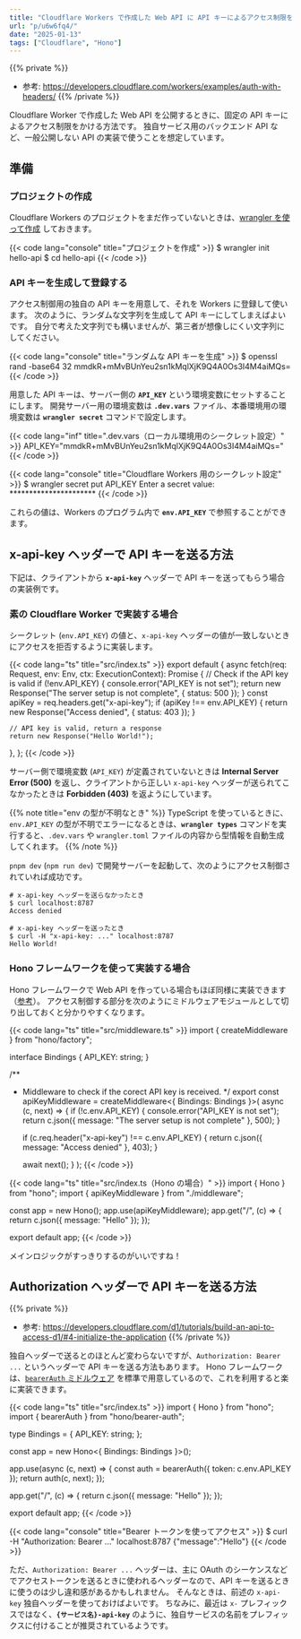 ```yaml
---
title: "Cloudflare Workers で作成した Web API に API キーによるアクセス制限をかける"
url: "p/u6w6fq4/"
date: "2025-01-13"
tags: ["Cloudflare", "Hono"]
---
```


{{% private %}}
- 参考: https://developers.cloudflare.com/workers/examples/auth-with-headers/
{{% /private %}}

Cloudflare Worker で作成した Web API を公開するときに、固定の API キーによるアクセス制限をかける方法です。
独自サービス用のバックエンド API など、一般公開しない API の実装で使うことを想定しています。


準備
----

### プロジェクトの作成

Cloudflare Workers のプロジェクトをまだ作っていないときは、[wrangler を使って作成](/p/rn7p7n5/) しておきます。

{{< code lang="console" title="プロジェクトを作成" >}}
$ wrangler init hello-api
$ cd hello-api
{{< /code >}}

### API キーを生成して登録する

アクセス制御用の独自の API キーを用意して、それを Workers に登録して使います。
次のように、ランダムな文字列を生成して API キーにしてしまえばよいです。
自分で考えた文字列でも構いませんが、第三者が想像しにくい文字列にしてください。

{{< code lang="console" title="ランダムな API キーを生成" >}}
$ openssl rand -base64 32
mmdkR+mMvBUnYeu2sn1kMqlXjK9Q4A0Os3I4M4aiMQs=
{{< /code >}}

用意した API キーは、サーバー側の **`API_KEY`** という環境変数にセットすることにします。
開発サーバー用の環境変数は **`.dev.vars`** ファイル、本番環境用の環境変数は **`wrangler secret`** コマンドで設定します。

{{< code lang="inf" title=".dev.vars（ローカル環境用のシークレット設定）" >}}
API_KEY="mmdkR+mMvBUnYeu2sn1kMqlXjK9Q4A0Os3I4M4aiMQs="
{{< /code >}}

{{< code lang="console" title="Cloudflare Workers 用のシークレット設定" >}}
$ wrangler secret put API_KEY
Enter a secret value: **********************
{{< /code >}}

これらの値は、Workers のプログラム内で **`env.API_KEY`** で参照することができます。


x-api-key ヘッダーで API キーを送る方法
----

下記は、クライアントから **`x-api-key`** ヘッダーで API キーを送ってもらう場合の実装例です。

### 素の Cloudflare Worker で実装する場合

シークレット (`env.API_KEY`) の値と、`x-api-key` ヘッダーの値が一致しないときにアクセスを拒否するように実装します。

{{< code lang="ts" title="src/index.ts" >}}
export default {
  async fetch(req: Request, env: Env, ctx: ExecutionContext): Promise<Response> {
    // Check if the API key is valid
    if (!env.API_KEY) {
      console.error("API_KEY is not set");
      return new Response("The server setup is not complete", { status: 500 });
    }
    const apiKey = req.headers.get("x-api-key");
    if (apiKey !== env.API_KEY) {
      return new Response("Access denied", { status: 403 });
    }

    // API key is valid, return a response
    return new Response("Hello World!");
  },
};
{{< /code >}}

サーバー側で環境変数 (`API_KEY`) が定義されていないときは **Internal Server Error (500)** を返し、クライアントから正しい `x-api-key` ヘッダーが送られてこなかったときは **Forbidden (403)** を返ようにしています。

{{% note title="env の型が不明なとき" %}}
TypeScript を使っているときに、`env.API_KEY` の型が不明でエラーになるときは、**`wrangler types`** コマンドを実行すると、`.dev.vars` や `wrangler.toml` ファイルの内容から型情報を自動生成してくれます。
{{% /note %}}

`pnpm dev` (`npm run dev`) で開発サーバーを起動して、次のようにアクセス制御されていれば成功です。

```console
# x-api-key ヘッダーを送らなかったとき
$ curl localhost:8787
Access denied

# x-api-key ヘッダーを送ったとき
$ curl -H "x-api-key: ..." localhost:8787
Hello World!
```

### Hono フレームワークを使って実装する場合

Hono フレームワークで Web API を作っている場合もほぼ同様に実装できます（[参考](/p/33cc7jy/#secret)）。
アクセス制御する部分を次のようにミドルウェアモジュールとして切り出しておくと分かりやすくなります。

{{< code lang="ts" title="src/middleware.ts" >}}
import { createMiddleware } from "hono/factory";

interface Bindings {
  API_KEY: string;
}

/**
 * Middleware to check if the corect API key is received.
 */
export const apiKeyMiddleware = createMiddleware<{ Bindings: Bindings }>(
  async (c, next) => {
    if (!c.env.API_KEY) {
      console.error("API_KEY is not set");
      return c.json({ message: "The server setup is not complete" }, 500);
    }

    if (c.req.header("x-api-key") !== c.env.API_KEY) {
      return c.json({ message: "Access denied" }, 403);
    }

    await next();
  }
);
{{< /code >}}

{{< code lang="ts" title="src/index.ts（Hono の場合）" >}}
import { Hono } from "hono";
import { apiKeyMiddleware } from "./middleware";

const app = new Hono();
app.use(apiKeyMiddleware);
app.get("/", (c) => {
  return c.json({ message: "Hello" });
});

export default app;
{{< /code >}}

メインロジックがすっきりするのがいいですね！


Authorization ヘッダーで API キーを送る方法
----

{{% private %}}
- 参考: https://developers.cloudflare.com/d1/tutorials/build-an-api-to-access-d1/#4-initialize-the-application
{{% /private %}}

独自ヘッダーで送るとのほとんど変わらないですが、`Authorization: Bearer ...` というヘッダーで API キーを送る方法もあります。
Hono フレームワークは、[`bearerAuth` ミドルウェア](https://hono.dev/docs/middleware/builtin/bearer-auth) を標準で用意しているので、これを利用すると楽に実装できます。

{{< code lang="ts" title="src/index.ts" >}}
import { Hono } from "hono";
import { bearerAuth } from "hono/bearer-auth";

type Bindings = {
  API_KEY: string;
};

const app = new Hono<{ Bindings: Bindings }>();

app.use(async (c, next) => {
  const auth = bearerAuth({ token: c.env.API_KEY });
  return auth(c, next);
});

app.get("/", (c) => {
  return c.json({ message: "Hello" });
});

export default app;
{{< /code >}}

{{< code lang="console" title="Bearer トークンを使ってアクセス" >}}
$ curl -H "Authorization: Bearer ..." localhost:8787
{"message":"Hello"}
{{< /code >}}

ただ、`Authorization: Bearer ...` ヘッダーは、主に OAuth のシーケンスなどでアクセストークンを送るときに使われるヘッダーなので、API キーを送るときに使うのは少し違和感があるかもしれません。
そんなときは、前述の `x-api-key` 独自ヘッダーを使っておけばよいです。
ちなみに、最近は `x-` プレフィックスではなく、**`{サービス名}-api-key`** のように、独自サービスの名前をプレフィックスに付けることが推奨されているようです。

